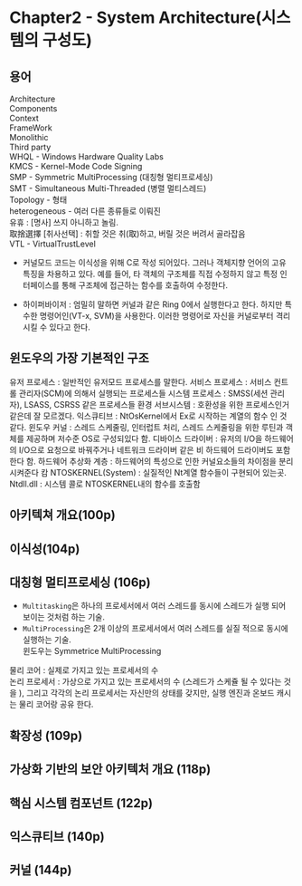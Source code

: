 # Chapter2 - System Architecture(시스템의 구성도)


## 용어

Architecture<br>
Components<br>
Context<br>
FrameWork<br>
Monolithic<br>
Third party<br>
WHQL - Windows Hardware Quality Labs<br>
KMCS - Kernel-Mode Code Signing<br>
SMP - Symmetric MultiProcessing (대칭형 멀티프로세싱)<br>
SMT - Simultaneous Multi-Threaded (병렬 멀티스레드)<br>
Topology - 형태<br>
heterogeneous - 여러 다른 종류들로 이뤄진<br>
유휴 : [명사] 쓰지 아니하고 놀림.<br>
取捨選擇 [취사선택] : 취할 것은 취(取)하고, 버릴 것은 버려서 골라잡음<br>
VTL - VirtualTrustLevel

- 커널모드 코드는 이식성을 위해 C로 작성 되어있다. 그러나 객체지향 언어의 고유 특징을 차용하고 있다.
예를 들어, 타 객체의 구조체를 직접 수정하지 않고 특정 인터페이스를 통해 구조체에 접근하는 함수를 호출하여 수정한다.

- 하이퍼바이저 : 엄밀히 말하면 커널과 같은 Ring 0에서 실행한다고 한다. 하지만 특수한 명령어인(VT-x, SVM)을 사용한다.
이러한 명령어로 자신을 커널로부터 격리 시킬 수 있다고 한다.


## 윈도우의 가장 기본적인 구조

유저 프로세스 : 일반적인 유저모드 프로세스를 말한다.
서비스 프로세스 : 서비스 컨트롤 관리자(SCM)에 의해서 실행되는 프로세스들
시스템 프로세스 : SMSS(세션 관리자), LSASS, CSRSS 같은 프로세스들
환경 서브시스템 : 호환성을 위한 프로세스인거 같은데 잘 모르겠다.
익스큐티브 : NtOsKernel에서 Ex로 시작하는 계열의 함수 인 것 같다.
윈도우 커널 : 스레드 스케줄링, 인터럽트 처리, 스레드 스케줄링을 위한 루틴과 객체를 제공하며 저수준 OS로 구성되있다 함.
디바이스 드라이버 : 유저의 I/O을 하드웨어의 I/O으로 요청으로 바꿔주거나 네트워크 드라이버 같은 비 하드웨어 드라이버도 포함 한다 함.
하드웨어 추상화 계층 : 하드웨어의 특성으로 인한 커널요소들의 차이점을 분리 시켜준다 캄
NTOSKERNEL(System) : 실질적인 Nt계열 함수들이 구현되어 있는곳.
Ntdll.dll : 시스템 콜로 NTOSKERNEL내의 함수를 호출함

## 아키텍쳐 개요(100p)

## 이식성(104p)

## 대칭형 멀티프로세싱 (106p)

- `Multitasking`은 하나의 프로세서에서 여러 스레드를 동시에 스레드가 실행 되어 보이는 것처럼 하는 기술.
- `MultiProcessing`은 2개 이상의 프로세서에서 여러 스레드를 실질 적으로 동시에 실행하는 기술.<br>
윈도우는 Symmetrice MultiProcessing

물리 코어 : 실제로 가지고 있는 프로세서의 수<br>
논리 프로세서 : 가상으로 가지고 있는 프로세서의 수 (스레드가 스케쥴 될 수 있다는 것을 ), 그리고 각각의 논리 프로세서는 자신만의 상태를 갖지만, 실행 엔진과 온보드 캐시는 물리 코어랑 공유 한다.

## 확장성 (109p)

## 가상화 기반의 보안 아키텍처 개요 (118p)

## 핵심 시스템 컴포넌트 (122p)

## 익스큐티브 (140p)

## 커널 (144p)

